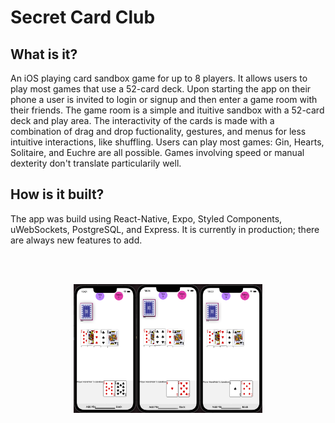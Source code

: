 # Secret Card Club

## What is it?
An iOS playing card sandbox game for up to 8 players. It allows users to play most games that use a 52-card deck. Upon starting the app on their phone a user is invited to login or signup and then enter a game room with their friends. The game room is a simple and ituitive sandbox with a 52-card deck and play area. The interactivity of the cards is made with a combination of drag and drop fuctionality, gestures, and menus for less intuitive interactions, like shuffling. Users can play most games: Gin, Hearts, Solitaire, and Euchre are all possible. Games involving speed or manual dexterity don't translate particularily well. 

## How is it built?
The app was build using React-Native, Expo, Styled Components, uWebSockets, PostgreSQL, and Express. It is currently in production; there are always new features to add.

 <br/><br/>
  <p align="center"><img src="/profile/holdem.png" alt="card app image" width="60%" height="auto" />  </p>

<!--

**Here are some ideas to get you started:**

🙋‍♀️ A short introduction - what is your organization all about?
🌈 Contribution guidelines - how can the community get involved?
👩‍💻 Useful resources - where can the community find your docs? Is there anything else the community should know?
🍿 Fun facts - what does your team eat for breakfast?
🧙 Remember, you can do mighty things with the power of [Markdown](https://docs.github.com/github/writing-on-github/getting-started-with-writing-and-formatting-on-github/basic-writing-and-formatting-syntax)
-->
